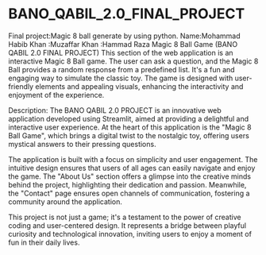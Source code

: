 # BANO_QABIL_2.0_FINAL_PROJECT
Final project:Magic 8 ball generate by using python. Name:Mohammad Habib Khan :Muzaffar Khan :Hammad Raza Magic 8 Ball Game (BANO QABIL 2.0 FINAL PROJECT) This section of the web application is an interactive Magic 8 Ball game. The user can ask a question, and the Magic 8 Ball provides a random response from a predefined list. It's a fun and engaging way to simulate the classic toy. The game is designed with user-friendly elements and appealing visuals, enhancing the interactivity and enjoyment of the experience.

Description: The BANO QABIL 2.0 PROJECT is an innovative web application developed using Streamlit, aimed at providing a delightful and interactive user experience. At the heart of this application is the "Magic 8 Ball Game", which brings a digital twist to the nostalgic toy, offering users mystical answers to their pressing questions.

The application is built with a focus on simplicity and user engagement. The intuitive design ensures that users of all ages can easily navigate and enjoy the game. The "About Us" section offers a glimpse into the creative minds behind the project, highlighting their dedication and passion. Meanwhile, the "Contact" page ensures open channels of communication, fostering a community around the application.

This project is not just a game; it's a testament to the power of creative coding and user-centered design. It represents a bridge between playful curiosity and technological innovation, inviting users to enjoy a moment of fun in their daily lives.
